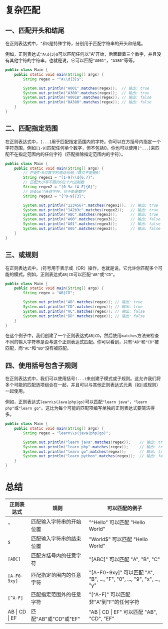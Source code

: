 # 复杂匹配

## 一、匹配开头和结尾

在正则表达式中，`^`和`$`是特殊字符，分别用于匹配字符串的开头和结尾。

例如，正则表达式`^A\d{3}$`可以匹配任何以"A"开始，后面跟着三个数字，并且没有其他字符的字符串。也就是说，它可以匹配`"A001"`，`"A380"`等等。

```java
public class Main {
    public static void main(String[] args) {
        String regex = "^A\\d{3}$";

        System.out.println("A001".matches(regex)); 	// 输出: true
        System.out.println("A380".matches(regex)); 	// 输出: true
        System.out.println("A001B".matches(regex)); // 输出: false
        System.out.println("BA380".matches(regex)); // 输出: false
    }
}
```

## 二、匹配指定范围

在正则表达式中，`[...]`用于匹配指定范围内的字符。你可以在方括号内指定一个字符范围，例如`[1-9]`匹配任何单个数字，但不包括0。你也可以使用`[^...]`来匹配不在指定范围内的任何字符（匹配排除指定范围内的字符）。

```java
public class Main {
    public static void main(String[] args) {
        // 匹配7~8位数字的电话号码（首位不能是0）
        String regex1 = "[1-9]\\d{6,7}"; 
        // 匹配大小写不限的6位十六进制数
        String regex2 = "[0-9a-fA-F]{6}";
        // 匹配三个任意字符，但不能是数字
        String regex3 = "[^0-9]{3}";

        System.out.println("1234567".matches(regex1)); 	// 输出: true
        System.out.println("1A2b3c".matches(regex2)); 	// 输出: true
        System.out.println("ABC".matches(regex3)); 		// 输出: true
        System.out.println("A00".matches(regex3)); 		// 输出: false
        System.out.println("A01".matches(regex3)); 		// 输出: false
        System.out.println("A05".matches(regex3)); 		// 输出: false
    }
}
```

## 三、或规则

在正则表达式中，`|`符号用于表示或（OR）操作，也就是说，它允许你匹配多个可能的模式。例如，正则表达式`AB|CD`可以匹配`"AB"`或`"CD"`。


```java
public class Main {
    public static void main(String[] args) {
        String regex = "AB|CD";

        System.out.println("AB".matches(regex)); // 输出: true
        System.out.println("CD".matches(regex)); // 输出: true
        System.out.println("AC".matches(regex)); // 输出: false
        System.out.println("BD".matches(regex)); // 输出: false
    }
}
```

在这个例子中，我们创建了一个正则表达式`AB|CD`，然后使用`matches`方法来检查不同的输入字符串是否与这个正则表达式匹配。你可以看到，只有`"AB"`和`"CD"`被匹配，而`"AC"`和`"BD"`没有被匹配。

## 四、使用括号包含子规则

在正则表达式中，我们可以使用括号`(...)`来创建子模式或子规则。这允许我们将多个可能的匹配选项组合在一起，并且可以与其他正则表达式元素（如`|`或规则）一起使用。

例如，正则表达式`learn\s(Java|php|go)`可以匹配`"learn java"`，`"learn php"`或`"learn go"`。这比为每个可能的匹配项编写单独的正则表达式要简洁得多。


```java
public class Main {
    public static void main(String[] args) {
        String regex = "learn\\s(java|php|go)";

        System.out.println("learn java".matches(regex)); 	// 输出: true
        System.out.println("learn php".matches(regex)); 	// 输出: true
        System.out.println("learn go".matches(regex)); 		// 输出: true
        System.out.println("learn python".matches(regex)); 	// 输出: false
    }
}
```

# 总结

| 正则表达式                                    | 规则                     | 可以匹配的例子                                                                                           |
| --------------------------------------------- | ------------------------ | -------------------------------------------------------------------------------------------------------- |
| `^`                                           | 匹配输入字符串的开始位置 | "^Hello" 可以匹配 "Hello World"                                                                          |
| `$`                                           | 匹配输入字符串的结束位置 | "World$" 可以匹配 "Hello World"                                                                          |
| `[ABC]`                                       | 匹配方括号内的任意字符   | "[ABC]" 可以匹配 "A", "B", "C"                                                                           |
| `[A-F0-9xy]`                                  | 匹配指定范围内的任意字符 | "[A-F0-9xy]" 可以匹配 "A", "B", ..., "F", "0", ..., "9", "x",  ..., "y"                                  |
| `[^A-F]`                                      | 匹配指定范围外的任意字符 | "[^A-F]" 可以匹配非"A"到"F"的任何字符                                                                    |
| AB          \| CD                       \| EF | 匹配"AB"或"CD"或"EF"     | "AB                                                               \| CD \| EF" 可以匹配 "AB", "CD", "EF" |